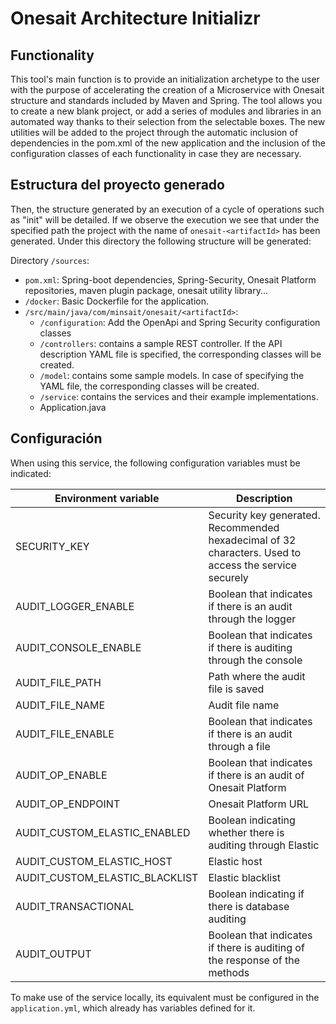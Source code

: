 # Onesait Architecture Initializr

## Functionality

This tool's main function is to provide an initialization archetype to the user with the purpose of accelerating the creation of a Microservice with Onesait structure and standards included by Maven and Spring. The tool allows you to create a new blank project, or add a series of modules and libraries in an automated way thanks to their selection from the selectable boxes. The new utilities will be added to the project through the automatic inclusion of dependencies in the pom.xml of the new application and the inclusion of the configuration classes of each functionality in case they are necessary.

## Estructura del proyecto generado
Then, the structure generated by an execution of a cycle of operations such as "init" will be detailed. If we observe the execution we see that under the specified path the project with the name of `onesait-<artifactId>` has been generated. Under this directory the following structure will be generated:

Directory `/sources`:
* `pom.xml`: Spring-boot dependencies, Spring-Security, Onesait Platform repositories, maven plugin package, onesait utility library...
* `/docker`: Basic Dockerfile for the application.
* `/src/main/java/com/minsait/onesait/<artifactId>`:
    * `/configuration`: Add the OpenApi and Spring Security configuration classes
    * `/controllers`:  contains a sample REST controller. If the API description YAML file is specified, the corresponding classes will be created.
    * `/model`: contains some sample models. In case of specifying the YAML file, the corresponding classes will be created.
    * `/service`: contains the services and their example implementations.
    * Application.java

## Configuración
When using this service, the following configuration variables must be indicated:

| Environment variable | Description |
| ------------ | ------------ |
| SECURITY_KEY | Security key generated. Recommended hexadecimal of 32 characters. Used to access the service securely |
| AUDIT_LOGGER_ENABLE | Boolean that indicates if there is an audit through the logger |
| AUDIT_CONSOLE_ENABLE | Boolean that indicates if there is auditing through the console |
| AUDIT_FILE_PATH | Path where the audit file is saved |
| AUDIT_FILE_NAME | Audit file name |
| AUDIT_FILE_ENABLE | Boolean that indicates if there is an audit through a file |
| AUDIT_OP_ENABLE | Boolean that indicates if there is an audit of Onesait Platform |
| AUDIT_OP_ENDPOINT | Onesait Platform URL |
| AUDIT_CUSTOM_ELASTIC_ENABLED | Boolean indicating whether there is auditing through Elastic |
| AUDIT_CUSTOM_ELASTIC_HOST | Elastic host |
| AUDIT_CUSTOM_ELASTIC_BLACKLIST | Elastic blacklist |
| AUDIT_TRANSACTIONAL | Boolean indicating if there is database auditing |
| AUDIT_OUTPUT | Boolean that indicates if there is auditing of the response of the methods |

To make use of the service locally, its equivalent must be configured in the `application.yml`, which already has variables defined for it.